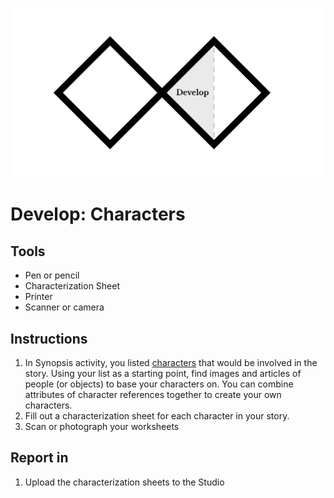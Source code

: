 ![Double Diamond Develop Phase graphic](/assets/dd-process-develop-1200px@2x.png)

# Develop: Characters

## Tools

* Pen or pencil
* Characterization Sheet
* Printer
* Scanner or camera

## Instructions

1. In Synopsis activity, you listed [characters](/topics/character.md) that would be involved in the story. Using your list as a starting point, find images and articles of people \(or objects\) to base your characters on. You can combine attributes of character references together to create your own characters.
2. Fill out a characterization sheet for each character in your story.
3. Scan or photograph your worksheets

## Report in

1. Upload the characterization sheets to the Studio